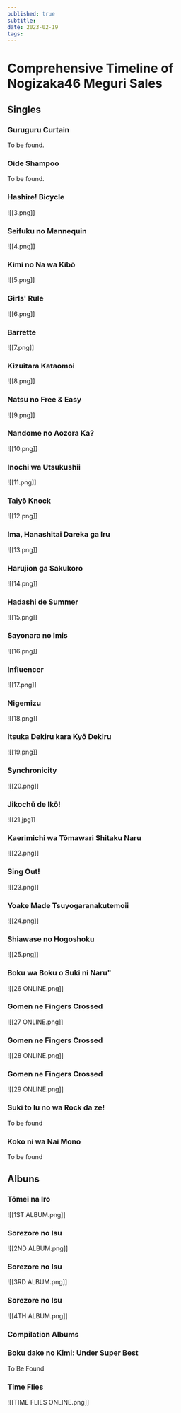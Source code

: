 ```yaml
---
published: true
subtitle: 
date: 2023-02-19
tags: 
---
```


#  Comprehensive Timeline of Nogizaka46 Meguri Sales

## Singles


### Guruguru Curtain

To be found.

### Oide Shampoo

To be found.

### Hashire! Bicycle

![[3.png]]

### Seifuku no Mannequin

![[4.png]]

### Kimi no Na wa Kibō

![[5.png]]

### Girls' Rule

![[6.png]]

### Barrette

![[7.png]]

### Kizuitara Kataomoi

![[8.png]]

### Natsu no Free & Easy

![[9.png]]

### Nandome no Aozora Ka?

![[10.png]]

### Inochi wa Utsukushii

![[11.png]]

### Taiyō Knock

![[12.png]]

### Ima, Hanashitai Dareka ga Iru

![[13.png]]

### Harujion ga Sakukoro

![[14.png]]

### Hadashi de Summer

![[15.png]]

### Sayonara no Imis

![[16.png]]

### Influencer

![[17.png]]

### Nigemizu

![[18.png]]

### Itsuka Dekiru kara Kyō Dekiru

![[19.png]]

### Synchronicity

![[20.png]]

###  Jikochū de Ikō!

![[21.jpg]]

###  Kaerimichi wa Tōmawari Shitaku Naru

![[22.png]]

###  Sing Out!

![[23.png]]

###  Yoake Made Tsuyogaranakutemoii

![[24.png]]

###  Shiawase no Hogoshoku

![[25.png]]

###  Boku wa Boku o Suki ni Naru"

![[26 ONLINE.png]]

###  Gomen ne Fingers Crossed

![[27 ONLINE.png]]

###  Gomen ne Fingers Crossed

![[28 ONLINE.png]]

###  Gomen ne Fingers Crossed

![[29 ONLINE.png]]

### Suki to Iu no wa Rock da ze!

To be found

### Koko ni wa Nai Mono

To be found

## Albuns

### Tōmei na Iro

![[1ST ALBUM.png]]

### Sorezore no Isu

![[2ND ALBUM.png]]

### Sorezore no Isu

![[3RD ALBUM.png]]

### Sorezore no Isu

![[4TH ALBUM.png]]

### Compilation Albums

### Boku dake no Kimi: Under Super Best

To Be Found

### Time Flies

![[TIME FLIES ONLINE.png]]